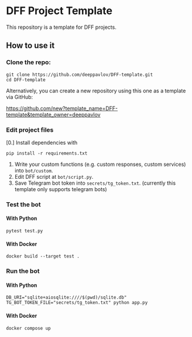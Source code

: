 # DFF Project Template

This repository is a template for DFF projects.

## How to use it

### Clone the repo:

```shell
git clone https://github.com/deeppavlov/DFF-template.git
cd DFF-template
```

Alternatively, you can create a new repository using this one as a template via GitHub:

https://github.com/new?template_name=DFF-template&template_owner=deeppavlov

### Edit project files

[0.] Install dependencies with
   ```shell
   pip install -r requirements.txt
   ```
1. Write your custom functions (e.g. custom responses, custom services) into `bot/custom`.
2. Edit DFF script at `bot/script.py`.
3. Save Telegram bot token into `secrets/tg_token.txt`. (currently this template only supports telegram bots)

### Test the bot

#### With Python

```shell
pytest test.py
```
#### With Docker

```shell
docker build --target test .
```

### Run the bot

#### With Python

```shell
DB_URI="sqlite+aiosqlite:////$(pwd)/sqlite.db" TG_BOT_TOKEN_FILE="secrets/tg_token.txt" python app.py
```

#### With Docker

```shell
docker compose up
```
